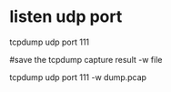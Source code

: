 # listen udp port 
tcpdump udp port 111

#save the tcpdump capture result -w file

tcpdump udp port 111 -w dump.pcap
